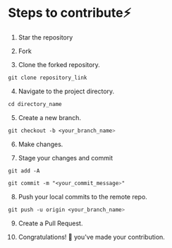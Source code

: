 
# Steps to contribute⚡


1. Star the repository


2. Fork 

3. Clone the forked repository.
```css
git clone repository_link
```
  
4. Navigate to the project directory.
```py
cd directory_name
```

5. Create a new branch.
```css
git checkout -b <your_branch_name>
```

6. Make changes.

7. Stage your changes and commit
```css
git add -A

git commit -m "<your_commit_message>"
```

8. Push your local commits to the remote repo.
```css
git push -u origin <your_branch_name>
```

9. Create a Pull Request.

10. Congratulations! 🎉 you've made your contribution.





